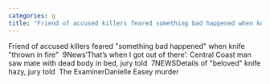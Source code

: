 ```yaml
---
categories: g
title: "Friend of accused killers feared something bad happened when knife thrown in fire  9News"
---
```

Friend of accused killers feared "something bad happened" when knife "thrown in fire"&nbsp;&nbsp;9News‘That’s when I got out of there’: Central Coast man saw mate with dead body in bed, jury told&nbsp;&nbsp;7NEWSDetails of "beloved" knife hazy, jury told&nbsp;&nbsp;The ExaminerDanielle Easey murder 